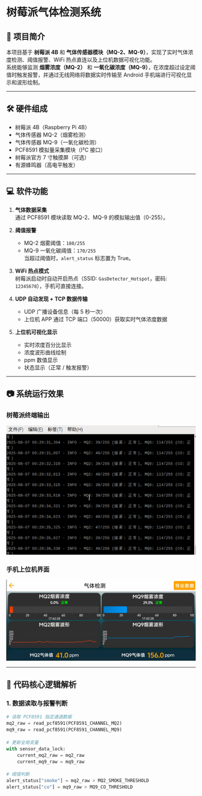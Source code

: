 # 树莓派气体检测系统

## 📖 项目简介
本项目基于 **树莓派 4B** 和 **气体传感器模块（MQ-2、MQ-9）**，实现了实时气体浓度检测、阈值报警、WiFi 热点直连以及上位机数据可视化功能。  
系统能够监测 **烟雾浓度（MQ-2）** 和 **一氧化碳浓度（MQ-9）**，在浓度超过设定阈值时触发报警，并通过无线网络将数据实时传输至 Android 手机端进行可视化显示和波形绘制。

---

## 🛠️ 硬件组成
- 树莓派 4B（Raspberry Pi 4B）
- 气体传感器 MQ-2（烟雾检测）
- 气体传感器 MQ-9（一氧化碳检测）
- PCF8591 模拟量采集模块（I²C 接口）
- 树莓派官方 7 寸触摸屏（可选）
- 有源蜂鸣器（高电平触发）

---

## 💻 软件功能
1. **气体数据采集**  
   通过 PCF8591 模块读取 MQ-2、MQ-9 的模拟输出值（0-255）。
   
2. **阈值报警**  
   - MQ-2 烟雾阈值：`180/255`  
   - MQ-9 一氧化碳阈值：`170/255`  
   当超过阈值时，`alert_status` 标志置为 True。

3. **WiFi 热点模式**  
   树莓派启动时自动开启热点（SSID: `GasDetector_Hotspot`，密码: `12345678`），手机可直接连接。

4. **UDP 自动发现 + TCP 数据传输**  
   - UDP 广播设备信息（每 5 秒一次）
   - 上位机 APP 通过 TCP 端口（50000）获取实时气体浓度数据

5. **上位机可视化显示**  
   - 实时浓度百分比显示  
   - 浓度波形曲线绘制  
   - ppm 数值显示  
   - 状态显示（正常 / 触发报警）

---

## 📷 系统运行效果

### 树莓派终端输出
![树莓派终端界面](./images/pi_terminal.png)

### 手机上位机界面
![上位机界面](./images/app_ui.png)

---

## 📂 代码核心逻辑解析

### 1. 数据读取与报警判断
```python
# 读取 PCF8591 指定通道数据
mq2_raw = read_pcf8591(PCF8591_CHANNEL_MQ2)
mq9_raw = read_pcf8591(PCF8591_CHANNEL_MQ9)

# 更新全局变量
with sensor_data_lock:
    current_mq2_raw = mq2_raw
    current_mq9_raw = mq9_raw

# 阈值判断
alert_status["smoke"] = mq2_raw > MQ2_SMOKE_THRESHOLD
alert_status["co"] = mq9_raw > MQ9_CO_THRESHOLD
